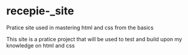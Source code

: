 # recepie-_site
Pratice site used in mastering html and css from the basics

This site is a pratice project that will be used to test and build upon my knowledge on html and css
